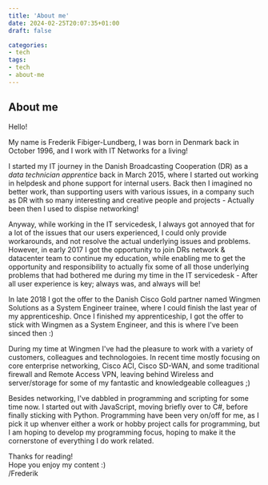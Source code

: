 ```yaml
---
title: 'About me'
date: 2024-02-25T20:07:35+01:00
draft: false

categories:
- tech
tags:
- tech
- about-me
---
```


## About me

Hello! 

My name is Frederik Fibiger-Lundberg, I was born in Denmark back in October 1996, and I work with IT Networks for a living! 

I started my IT journey in the Danish Broadcasting Cooperation (DR) as a *data technician apprentice* back in March 2015, where I started out working in helpdesk and phone support for internal users. Back then I imagined no better work, than supporting users with various issues, in a company such as DR with so many interesting and creative people and projects - Actually been then I used to dispise networking!

Anyway, while working in the IT servicedesk, I always got annoyed that for a lot of the issues that our users experienced, I could only provide workarounds, and not resolve the actual underlying issues and problems. However, in early 2017 I got the opportunity to join DRs network & datacenter team to continue my education, while enabling me to get the opportunity and responsibility to actually fix some of all those underlying problems that had bothered me during my time in the IT servicedesk - After all user experience is key; always was, and always will be!

In late 2018 I got the offer to the Danish Cisco Gold partner named Wingmen Solutions as a System Engineer trainee, where I could finish the last year of my apprenticeship. Once I finished my apprenticeship, I got the offer to stick with Wingmen as a System Engineer, and this is where I've been sinced then :)

During my time at Wingmen I've had the pleasure to work with a variety of customers, colleagues and technologoies. In recent time mostly focusing on core enterprise networking, Cisco ACI, Cisco SD-WAN, and some traditional firewall and Remote Access VPN, leaving behind Wireless and server/storage for some of my fantastic and knowledgeable colleagues ;) 

Besides networking, I've dabbled in programming and scripting for some time now. I started out with JavaScript, moving briefly over to C#, before finally sticking with Python. Programming have been very on/off for me, as I pick it up whenver either a work or hobby project calls for programming, but I am hoping to develop my programming focus, hoping to make it the cornerstone of everything I do work related.

Thanks for reading! <br> Hope you enjoy my content :) <br> /Frederik